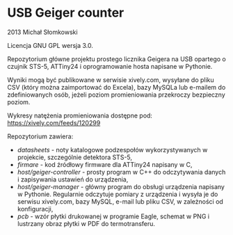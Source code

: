 USB Geiger counter
==================

2013 Michał Słomkowski

Licencja GNU GPL wersja 3.0.

Repozytorium główne projektu prostego licznika Geigera na USB opartego o czujnik STS-5, ATTiny24 i oprogramowanie hosta napisane w Pythonie.

Wyniki mogą być publikowane w serwisie xively.com, wysyłane do pliku CSV (który można zaimportować do Excela), bazy MySQLa lub e-mailem do zdefiniowanych osób, jeżeli poziom promieniowania przekroczy bezpieczny poziom.

Wykresy natężenia promieniowania dostępne pod:
https://xively.com/feeds/120299

Repozytorium zawiera:
* *datasheets* - noty katalogowe podzespołów wykorzystywanych w projekcie, szczególnie detektora STS-5,
* *firmare* - kod źródłowy firmware dla ATTiny24 napisany w C,
* *host/geiger-controller* - prosty program w C++ do odczytywania danych i zapisywania ustawień do urządzenia,
* *host/geiger-manager* - główny program do obsługi urządzenia napisany w Pythonie. Regularnie odczytuje pomiary z urządzenia i wysyła je do serwisu xively.com, bazy MySQL, e-mail lub pliku CSV, w zależności od konfiguracji,
* *pcb* - wzór płytki drukowanej w programie Eagle, schemat w PNG i lustrzany obraz płytki w PDF do termotransferu.
